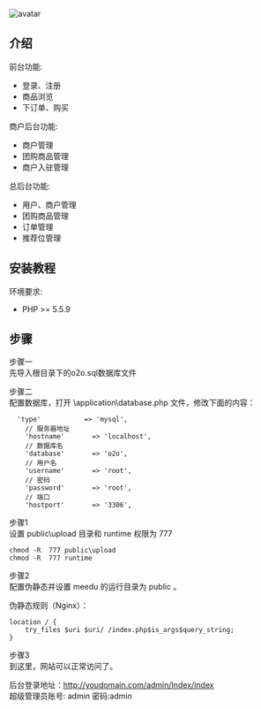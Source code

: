 ![avatar]()


## 介绍

前台功能:

- 登录、注册
- 商品浏览
- 下订单、购买

商户后台功能:

- 商户管理
- 团购商品管理
- 商户入驻管理

总后台功能:

- 用户、商户管理
- 团购商品管理
- 订单管理
- 推荐位管理



## 安装教程

环境要求:

- PHP >= 5.5.9

## 步骤

步骤一  
先导入根目录下的o2o.sql数据库文件

步骤二  
配置数据库，打开 \application\database.php 文件，修改下面的内容：

```
  'type'           => 'mysql',
    // 服务器地址
    'hostname'       => 'localhost',
    // 数据库名
    'database'       => 'o2o',
    // 用户名
    'username'       => 'root',
    // 密码
    'password'       => 'root',
    // 端口
    'hostport'       => '3306',
```




步骤1  
设置 public\upload 目录和 runtime  权限为 777

```
chmod -R  777 public\upload
chmod -R  777 runtime 
````

步骤2  
配置伪静态并设置 meedu 的运行目录为 public 。

伪静态规则（Nginx）：

```
location / {
	try_files $uri $uri/ /index.php$is_args$query_string;
}
```


步骤3  
到这里，网站可以正常访问了。

后台登录地址：http://youdomain.com/admin/Index/index  
超级管理员账号: admin  密码:admin
